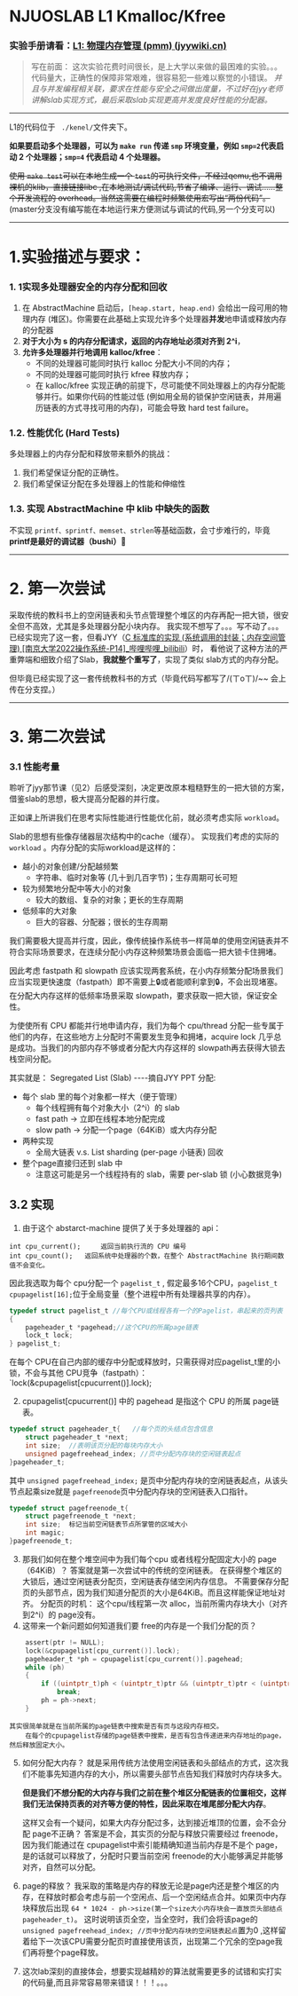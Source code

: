# NJUOSLAB L1 Kmalloc/Kfree

### 实验手册请看：[L1: 物理内存管理 (pmm) (jyywiki.cn)](http://jyywiki.cn/OS/2022/labs/L1)

> 写在前面：
> 这次实验花费时间很长，是上大学以来做的最困难的实验。。。
> 代码量大，正确性的保障非常艰难，很容易犯一些难以察觉的小错误。
> *并且与并发编程相关联，要求在性能与安全之间做出度量，不过好在jyy老师讲解slab实现方式，最后采取slab实现更高并发度良好性能的分配器。*

---

L1的代码位于 ` ./kenel/`文件夹下。

**如果要启动多个处理器，可以为 `make run` 传递 `smp` 环境变量，例如 `smp=2`代表启动 2 个处理器；`smp=4` 代表启动 4 个处理器。**

~~使用 `make test`可以在本地生成一个 `test`的可执行文件，不经过qemu,也不调用裸机的klib，直接链接libc ,在本地测试/调试代码,节省了编译、运行、调试……整个开发流程的 overhead。当然这需要在编程时频繁使用宏写出“两份代码”。~~(master分支没有编写能在本地运行来方便测试与调试的代码,另一个分支可以)



---

# 1.实验描述与要求：

### 1. 1实现多处理器安全的内存分配和回收

1. 在 AbstractMachine 启动后，`[heap.start, heap.end)` 会给出一段可用的物理内存 (堆区)。你需要在此基础上实现允许多个处理器**并发**地申请或释放内存的分配器
2. **对于大小为 s 的内存分配请求，返回的内存地址必须对齐到 2^i**，
3. **允许多处理器并行地调用 kalloc/kfree**：
   - 不同的处理器可能同时执行 kalloc 分配大小不同的内存；
   - 不同的处理器可能同时执行 kfree 释放内存；
   - 在 kalloc/kfree 实现正确的前提下，尽可能使不同处理器上的内存分配能够并行。如果你代码的性能过低 (例如用全局的锁保护空闲链表，并用遍历链表的方式寻找可用的内存)，可能会导致 hard test failure。

### 1.2. 性能优化 (Hard Tests)

多处理器上的内存分配和释放带来额外的挑战：

1. 我们希望保证分配的正确性。
2. 我们希望保证分配在多处理器上的性能和伸缩性

### 1.3. 实现 AbstractMachine 中 klib 中缺失的函数

不实现 `printf、sprintf、memset、strlen`等基础函数，会寸步难行的，毕竟
**printf是最好的调试器（bushi）🤭**

---

# 2. 第一次尝试

采取传统的教科书上的空闲链表和头节点管理整个堆区的内存再配一把大锁，很安全但不高效，尤其是多处理器分配小块内存。
我实现不想写了。。。写不动了。。。
已经实现完了这一套，但看JYY（[C 标准库的实现 (系统调用的封装；内存空间管理) [南京大学2022操作系统-P14]_哔哩哔哩_bilibili](https://www.bilibili.com/video/BV17F411s7e9/?spm_id_from=333.788&vd_source=33d3156975c92d1beb9e11e8b218f8b0)）时， 看他说了这种方法的严重弊端和细致介绍了Slab，**我就整个重写了**，实现了类似 slab方式的内存分配。

但毕竟已经实现了这一套传统教科书的方式（毕竟代码写都写了/(ㄒoㄒ)/~~
会上传在分支捏。）

---

# 3. 第二次尝试

### 3.1 性能考量

聆听了jyy那节课（见2）后感受深刻，决定更改原本粗糙野生的一把大锁的方案，借鉴slab的思想，极大提高分配器的并行度。

正如课上所讲我们在思考实际性能进行性能优化前，就必须考虑实际 `workload`。

 Slab的思想有些像存储器层次结构中的cache（缓存）。
 实现我们考虑的实际的 `workload` 。内存分配的实际workload是这样的：

- 越小的对象创建/分配越频繁
  -   字符串、临时对象等 (几十到几百字节)；生存周期可长可短
- 较为频繁地分配中等大小的对象
  - 较大的数组、复杂的对象；更长的生存周期
- 低频率的大对象
  - 巨大的容器、分配器；很长的生存周期

我们需要极大提高并行度，因此，像传统操作系统书一样简单的使用空闲链表并不符合实际场景要求，在连续分配小内存这种频繁场景会面临一把大锁卡住拥堵。

因此考虑 fastpath 和 slowpath 应该实现两套系统，在小内存频繁分配场景我们应当实现更快速度（fastpath）即不需要上🔒或者能顺利拿到🔒，不会出现堵塞。在分配大内存这样的低频率场景采取 slowpath，要求获取一把大锁，保证安全性。

为使使所有 CPU 都能并行地申请内存，我们为每个 cpu/thread 分配一些专属于他们的内存，在这些地方上分配时不需要发生竞争和拥堵，acquire lock 几乎总是成功。当我们的内部内存不够或者分配大内存这样的 slowpath再去获得大锁去栈空间分配。

其实就是： Segregated List (Slab)            ----摘自JYY PPT
分配:

- 每个 slab 里的每个对象都一样大（便于管理）
  - 每个线程拥有每个对象大小（2^i）的 slab
  - fast path → 立即在线程本地分配完成
  - slow path → 分配一个page（64KiB）或大内存分配
- 两种实现
  - 全局大链表 v.s. List sharding (per-page 小链表)
    回收
- 整个page直接归还到 slab 中
  - 注意这可能是另一个线程持有的 slab，需要 per-slab 锁 (小心数据竞争)

## 3.2 实现

1. 由于这个 abstarct-machine 提供了关于多处理器的 api：

```
int cpu_current();     返回当前执行流的 CPU 编号
int cpu_count();   返回系统中处理器的个数，在整个 AbstractMachine 执行期间数值不会变化。
```

因此我选取为每个 cpu分配一个 `pagelist_t`  ,  假定最多16个CPU，`pagelist_t cpupagelist[16];`位于全局变量（整个进程中所有处理器共享的内存）。

```C
typedef struct pagelist_t //每个CPU或线程各有一个的Pagelist，串起来的页列表
{
	pageheader_t *pagehead;//这个CPU的所属page链表
	lock_t lock;
} pagelist_t;
```

在每个 CPU在自己内部的缓存中分配或释放时，只需获得对应pagelist_t里的小锁，不会与其他 CPU竞争（fastpath）： `lock(&cpupagelist[cpucurrent()].lock);

2. cpupagelist[cpucurrent()] 中的 pagehead 是指这个 CPU 的所属 page链表。

```C
typedef struct pageheader_t{   //每个页的头结点包含信息
	struct pageheader_t *next;
	int size;  //表明该页分配的每块内存大小
	unsigned pagefreehead_index; //页中分配内存块的空闲链表起点
}pageheader_t;
```

其中 `unsigned pagefreehead_index;` 是页中分配内存块的空闲链表起点，从该头节点起乘size就是 `pagefreenode`页中分配内存块的空闲链表入口指针。

```C
typedef struct pagefreenode_t{
	struct pagefreenode_t *next;
	int size;  标记当前空闲链表节点所掌管的区域大小
	int magic;
}pagefreenode_t;
```

3. 那我们如何在整个堆空间中为我们每个cpu 或者线程分配固定大小的 page（64KiB）？
   答案就是第一次尝试中的传统的空闲链表。
   在获得整个堆区的大锁后，通过空闲链表分配页，空闲链表存储空闲内存信息。
   不需要保存分配页的头部节点，因为我们知道分配页的大小是64KiB。而且这样能保证地址对齐。
   分配页的时机： 这个cpu/线程第一次 alloc，当前所需内存块大小（对齐到2^i）的 page没有。
4. 这带来一个新问题如何知道我们要 free的内存是一个我们分配的页？

```C
	assert(ptr != NULL);
	lock(&cpupagelist[cpu_current()].lock);
	pageheader_t *ph = cpupagelist[cpu_current()].pagehead;
	while (ph)
	{
		if ((uintptr_t)ph < (uintptr_t)ptr && (uintptr_t)ptr < (uintptr_t)ph + 64 * 1024)
			break;
		ph = ph->next;
	}
```

    其实很简单就是在当前所属的page链表中搜索是否有页与这段内存相交。
        在每个的cpupagelist存储的page链表中搜索，是否有包含传递进来内存地址的page，然后释放固定大小。

5. 如何分配大内存？
   就是采用传统方法使用空闲链表和头部结点的方式，这次我们不能事先知道内存的大小，所以需要头部节点告知我们释放时内存块多大。

   **但是我们不想分配的大内存与我们之前在整个堆区分配链表的位置相交，这样我们无法保持页表的对齐等方便的特性，因此采取在堆尾部分配大内存**。

   这样又会有一个疑问，如果大内存分配过多，达到接近堆顶的位置，会不会分配 page不正确？
   答案是不会，其实页的分配与释放只需要经过 freenode，因为我们能通过在 cpupagelist中索引能精确知道当前内存是不是个 page，是的话就可以释放了，分配时只要当前空闲 freenode的大小能够满足并能够对齐，自然可以分配。
6. page的释放？
   我采取的策略是内存的释放无论是page内还是整个堆区的内存，在释放时都会考虑与前一个空闲点、后一个空闲结点合并。如果页中内存块释放后出现 `64 * 1024 - ph->size(第一个size大小内存块会一直放页头部结点 pageheader_t)`。
   这时说明该页全空，当全空时，我们会将该page的 `unsigned pagefreehead_index; //页中分配内存块的空闲链表起点`置为0 ,这样留着给下一次该CPU需要分配页时直接使用该页，出现第二个冗余的空page我们再将整个page释放。
7. 这次lab深刻的直接体会，想要实现越精妙的算法就需要更多的试错和实打实的代码量,而且非常容易带来错误！！！。。。
